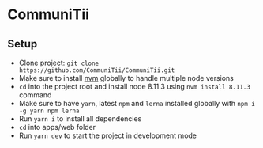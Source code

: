 # CommuniTii

## Setup

* Clone project:
  `git clone https://github.com/CommuniTii/CommuniTii.git`
* Make sure to install [nvm]() globally to handle multiple node versions
* `cd` into the project root and install node 8.11.3 using `nvm install 8.11.3` command
* Make sure to have `yarn`, latest `npm` and `lerna` installed globally with `npm i -g yarn npm lerna`
* Run `yarn i` to install all dependencies
* `cd` into apps/web folder
* Run `yarn dev` to start the project in development mode
